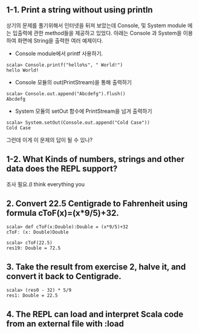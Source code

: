 ## 1-1. Print a string without using println
상기의 문제를 풀기위해서 인터넷을 뒤져 보았는데 Console, 및 System module
에는 입출력에 관한 method들을 제공하고 있었다. 아래는 Console 과 System을
이용하여 화면에 String을 출력한 여러 예제이다.
- Console module에서 printf 사용하기.
~~~~~~~~~
scala> Console.printf("hello%s", " World!")
hello World!
~~~~~~~~~
- Console 모듈의 out(PrintStream)을 통해 출력하기
~~~~~~~~~
scala> Console.out.append("Abcdefg").flush()
Abcdefg
~~~~~~~~~
- System 모듈의 setOut 함수에 PrintStream을 넘겨 출력하기
~~~~~~~~~
scala> System.setOut(Console.out.append("Cold Case"))
Cold Case
~~~~~~~~~
그런데 이게 이 문제의 답이 될 수 있나?
## 1-2. What Kinds of numbers, strings and other data does the REPL support?
조사 필요.(I think everything you
## 2. Convert 22.5 Centigrade to Fahrenheit using formula cToF(x)=(x*9/5)+32.
~~~~~~~~~~~~~
scala> def cToF(x:Double):Double = (x*9/5)+32
cToF: (x: Double)Double

scala> cToF(22.5)
res19: Double = 72.5
~~~~~~~~~~~~~
## 3. Take the result from exercise 2, halve it, and convert it back to Centigrade.
~~~~~~~~
scala> (res0 - 32) * 5/9
res1: Double = 22.5
~~~~~~~~
## 4. The REPL can load and interpret Scala code from an external file with :load <file>
